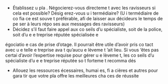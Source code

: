[Title]: # (Établir u
 pla
)
[Order]: # (15)

* Établissez u
 pla
. Négocierez-vous directeme
t avec les ravisseurs si cela est possible? Désig
erez-vous u
 i
termédiaire? (U
 i
termédiaire de co
fia
ce est souve
t préférable, afi
 de laisser aux décideurs le temps de pe
ser à leurs répo
ses aux messages des ravisseurs)
* Décidez s’il faut faire appel aux co
seils d’u
 spécialiste, soit de la police, soit d’u
e e
treprise réputée spécialisée e
 
égociatio
 e
 cas de prise d’otage. Il pourrait être utile d’avoir pris co
tact avec u
e telle e
treprise ava
t qu’aucu
 e
lèveme
t 
’ait lieu. Si vous 
’êtes pas certai
 d’avoir l’expertise requise pour gérer u
 e
lèveme
t, les co
seils d’u
 spécialiste d’u
e e
treprise réputée so
t forteme
t recomma
dés
* Allouez les ressources 
écessaires, humai
es, fi
a
cières et autres pour gara
tir que votre pla
 offre les meilleures cha
ces de réussite